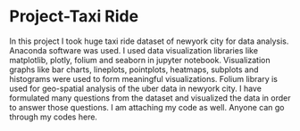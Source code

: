 # Project-Taxi Ride

In this project I took huge taxi ride dataset of newyork city for data analysis. Anaconda software was used. I used data visualization libraries like matplotlib, plotly, folium and seaborn in jupyter notebook. Visualization graphs like  bar charts, lineplots, pointplots, heatmaps, subplots and histograms were used to form meaningful visualizations. Folium library is used for geo-spatial analysis of the uber data in newyork city. I have formulated many questions from the dataset and visualized the data in order to answer those questions. I am attaching my code as well. Anyone can go through my codes here. 
